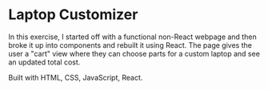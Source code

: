 # Laptop Customizer

In this exercise, I started off with a functional non-React webpage and then broke it up into components and rebuilt it using React. The page gives the user a "cart" view where they can choose parts for a custom laptop and see an updated total cost.

Built with HTML, CSS, JavaScript, React.
